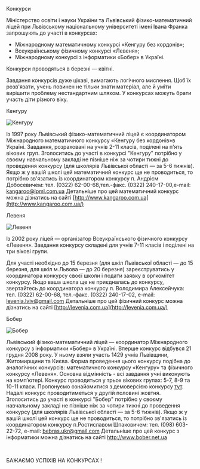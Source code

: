 Конкурси

Міністерство освіти і науки України та Львівський фізико-математичний ліцей при Львівському національному університеті імені Івана Франка
запрошують до участі в конкурсах:

- Міжнародному математичному конкурсі «Кенгуру без кордонів»;
- Всеукраїнському фізичному конкурсі «Левеня»;
- Міжнародному конкурсі з інформатики «Бобер» в Україні.

Конкурси проводяться в березні — квітні.

Завдання конкурсів дуже цікаві, вимагають логічного мислення. Щоб їх розв'язати, учень повинен не тільки знати матеріал, але й уміти вирішити проблему нестандартним шляхом. У конкурсах можуть брати участь діти різного віку.

Кенгуру


![Кенгуру](/images/blog/конкурси/kenguru.jpg)


Із 1997 року Львівський фізико-математичний ліцей є координатором Міжнародного математичного конкурсу «Кенгуру без кордонів»в Україні. Завдання, розраховані на учнів 2-11 класів, поділені на п'ять вікових груп.
Зголоситись до участі в конкурсі "Кенгуру" потрібно у своєму навчальному закладі не пізніше ніж за чотири тижні до проведення конкурсу (для школярів Львівської області — за 5-6 тижнів). Якщо ж у вашій школі цей математичний конкурс ще не проводиться, то потрібно зв'язатись із координатором конкурсу п. Андрієм Добосевичем:
тел. (0322) 62-00-68,тел.-факс. (0322) 240-17-00,e-mail: [kangaroo@lpml.com.ua](mailto:kangaroo@lpml.com.ua)
Детальніше про цей математичний конкурс можна дізнатись на сайті [http://www.kangaroo.com.ua](http://www.kangaroo.com.ua/)

Левеня


![Левеня](/images/blog/конкурси/levenia.jpg)


Із 2002 року ліцей — організатор Всеукраїнського фізичного конкурсу «Левеня». Завдання конкурсу складені для учнів 7-11 класів і поділені на три вікові групи.

Для участі необхідно до 15 березня (для шкіл Львівської області — до 15 березня, для шкіл м.Львова — до 20 березня) зареєструватись у координатора конкурсу своєї школи і подати заявку в оргкомітет конкурсу. Якщо ваша школа ще не приєдналась до конкурсу, звертайтесь до координатора конкурсу п. Володимира Алексейчука:
тел. (0322) 62-00-68, тел.-факс. (0322) 240-17-02, e-mail: [levenia.lviv@gmail.com](mailto:levenia.lviv@gmail.com)
Детальніше про цей фізичний конкурс можна дізнатись на сайті [http://levenia.com.ua](http://levenia.com.ua/)

Бобер


![Бобер](/images/blog/конкурси/bober.jpg)


Львівський фізико-математичний ліцей — координатор Міжнародного конкурсу з інформатики «Бобер»  в Україні. Вперше конкурс відбувся 21 грудня 2008 року. У ньому взяли участь 1429 учнів Львівщини, Житомирщини та Києва.
Форма проведення цього конкурсу подібна до аналогічних конкурсів: математичного конкурсу «Кенгуру» та фізичного конкурсу «Левеня». Основна відмінність - всі завдання учні виконують на комп’ютері. Конкурс проводиться у трьох вікових групах: 5-7, 8-9 та 10-11 класи.
Пропонуємо ознайомитися з демоверсією конкурсу [тут](http://bober.net.ua/page.php?name=archive&amp;).
Надалі конкурс проводитиметься у другій половині жовтня. Зголоситись до участі в конкурсі "Бобер" потрібно у своєму навчальному закладі не пізніше ніж за чотири тижні до проведення конкурсу (для школярів Львівської області — за 5-6 тижнів).
Якщо ж у вашій школі цей конкурс ще не проводиться, то потрібно зв'язатись із координатором конкурсу п.Ростиславом Шпаковичем:
тел. (098) 603-22-72, e-mail: [bebras.ukr@gmail.com](mailto:bober@lpml.com.ua)
Детальніше про цей конкурс з інформатики можна дізнатись на сайті [http://www.bober.net.ua ](http://www.bober.net.ua/)

 

БАЖАЄМО УСПІХІВ НА КОНКУРСАХ !
